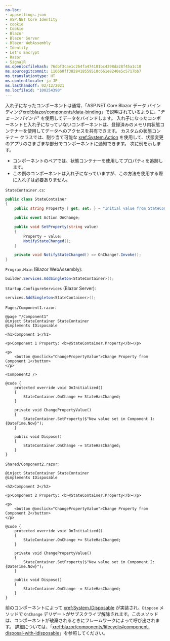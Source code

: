```yaml
---
no-loc:
- appsettings.json
- ASP.NET Core Identity
- cookie
- Cookie
- Blazor
- Blazor Server
- Blazor WebAssembly
- Identity
- Let's Encrypt
- Razor
- SignalR
ms.openlocfilehash: 76dbf3cae1c264fa474101bc4398da28f45a1c10
ms.sourcegitcommit: 1166b0ff3828418559510c661e8240e5c5717bb7
ms.translationtype: HT
ms.contentlocale: ja-JP
ms.lasthandoff: 02/12/2021
ms.locfileid: "100254390"
---
```

入れ子になったコンポーネントは通常、「ASP.NET Core Blazor データ バインディング<xref:blazor/components/data-binding>」で説明されているように、"*チェーン バインド*" を使用してデータをバインドします。 入れ子になったコンポーネントと入れ子になっていないコンポーネントは、登録済みのメモリ内状態コンテナーを使用してデータへのアクセスを共有できます。 カスタムの状態コンテナー クラスでは、割り当て可能な <xref:System.Action> を使用して、状態変更のアプリのさまざまな部分でコンポーネントに通知できます。 次に例を示します。

* コンポーネントのペアでは、状態コンテナーを使用してプロパティを追跡します。
* この例のコンポーネントは入れ子になっていますが、この方法を使用する際に入れ子は必要ありません。

`StateContainer.cs`:

```csharp
public class StateContainer
{
    public string Property { get; set; } = "Initial value from StateContainer";

    public event Action OnChange;

    public void SetProperty(string value)
    {
        Property = value;
        NotifyStateChanged();
    }

    private void NotifyStateChanged() => OnChange?.Invoke();
}
```

`Program.Main` (Blazor WebAssembly):

```csharp
builder.Services.AddSingleton<StateContainer>();
```

`Startup.ConfigureServices` (Blazor Server):

```csharp
services.AddSingleton<StateContainer>();
```

`Pages/Component1.razor`:

```razor
@page "/Component1"
@inject StateContainer StateContainer
@implements IDisposable

<h1>Component 1</h1>

<p>Component 1 Property: <b>@StateContainer.Property</b></p>

<p>
    <button @onclick="ChangePropertyValue">Change Property from Component 1</button>
</p>

<Component2 />

@code {
    protected override void OnInitialized()
    {
        StateContainer.OnChange += StateHasChanged;
    }

    private void ChangePropertyValue()
    {
        StateContainer.SetProperty($"New value set in Component 1: {DateTime.Now}");
    }

    public void Dispose()
    {
        StateContainer.OnChange -= StateHasChanged;
    }
}
```

`Shared/Component2.razor`:

```razor
@inject StateContainer StateContainer
@implements IDisposable

<h2>Component 2</h2>

<p>Component 2 Property: <b>@StateContainer.Property</b></p>

<p>
    <button @onclick="ChangePropertyValue">Change Property from Component 2</button>
</p>

@code {
    protected override void OnInitialized()
    {
        StateContainer.OnChange += StateHasChanged;
    }

    private void ChangePropertyValue()
    {
        StateContainer.SetProperty($"New value set in Component 2: {DateTime.Now}");
    }

    public void Dispose()
    {
        StateContainer.OnChange -= StateHasChanged;
    }
}
```

前のコンポーネントによって <xref:System.IDisposable> が実装され、`Dispose` メソッドで `OnChange` デリゲートがサブスクライブ解除されます。このメソッドは、コンポーネントが破棄されるときにフレームワークによって呼び出されます。 詳細については、「<xref:blazor/components/lifecycle#component-disposal-with-idisposable>」を参照してください。
